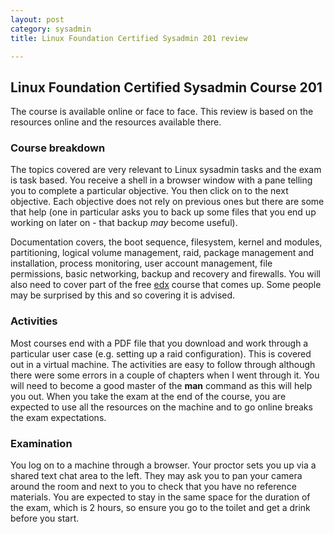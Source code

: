 ```yaml
---
layout: post
category: sysadmin
title: Linux Foundation Certified Sysadmin 201 review 

---
```


## Linux Foundation Certified Sysadmin Course 201

The course is available online or face to face. This review is based on the resources online and the resources available there.

### Course breakdown

The topics covered are very relevant to Linux sysadmin tasks and the exam is task based. You receive a shell in a browser window with a pane telling you to complete a particular objective. You then click on to the next objective. Each objective does not rely on previous ones but there are some that help (one in particular asks you to back up some files that you end up working on later on - that backup *may* become useful).

Documentation covers, the boot sequence, filesystem, kernel and modules, partitioning, logical volume management, raid, package management and installation, process monitoring, user account management, file permissions, basic networking, backup and recovery and firewalls. You will also need to cover part of the free [edx](http://www.edx.org) course that comes up. Some people may be surprised by this and so covering it is advised.

### Activities

Most courses end with a PDF file that you download and work through a particular user case (e.g. setting up a raid configuration). This is covered out in a virtual machine. The activities are easy to follow through although there were some errors in a couple of chapters when I went through it. You will need to become a good master of the __man__ command as this will help you out. When you take the exam at the end of the course, you are expected to use all the resources on the machine and to go online breaks the exam expectations.

### Examination
You log on to a machine through a browser. Your proctor sets you up via a shared text chat area to the left. They may ask you to pan your camera around the room and next to you to check that you have no reference materials. You are expected to stay in the same space for the duration of the exam, which is 2 hours, so ensure you go to the toilet and get a drink before you start. 
